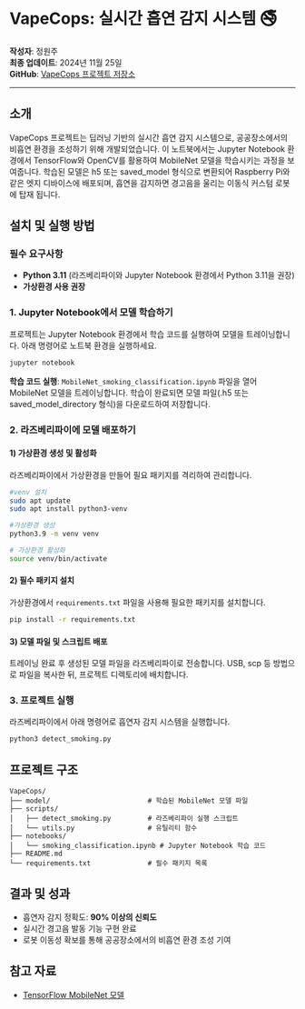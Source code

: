 # VapeCops: 실시간 흡연 감지 시스템 🚭

**작성자**: 정원주  
**최종 업데이트**: 2024년 11월 25일  
**GitHub**: [VapeCops 프로젝트 저장소](https://github.com/yumjipsaa/VapeCops)

---

## 소개

VapeCops 프로젝트는 딥러닝 기반의 실시간 흡연 감지 시스템으로, 공공장소에서의 비흡연 환경을 조성하기 위해 개발되었습니다. 이 노트북에서는 Jupyter Notebook 환경에서 TensorFlow와 OpenCV를 활용하여 MobileNet 모델을 학습시키는 과정을 보여줍니다. 학습된 모델은 h5 또는 saved_model 형식으로 변환되어 Raspberry Pi와 같은 엣지 디바이스에 배포되며, 흡연을 감지하면 경고음을 울리는 이동식 커스텀 로봇에 탑재 됩니다.

## 설치 및 실행 방법

### 필수 요구사항
- **Python 3.11** (라즈베리파이와 Jupyter Notebook 환경에서 Python 3.11을 권장)
- **가상환경 사용 권장**

### 1. Jupyter Notebook에서 모델 학습하기
프로젝트는 Jupyter Notebook 환경에서 학습 코드를 실행하여 모델을 트레이닝합니다. 아래 명령어로 노트북 환경을 실행하세요.

```bash
jupyter notebook
```

**학습 코드 실행**: `MobileNet_smoking_classification.ipynb` 파일을 열어 MobileNet 모델을 트레이닝합니다. 학습이 완료되면 모델 파일(.h5 또는 saved_model_directory 형식)을 다운로드하여 저장합니다.

### 2. 라즈베리파이에 모델 배포하기

#### 1) 가상환경 생성 및 활성화
라즈베리파이에서 가상환경을 만들어 필요 패키지를 격리하여 관리합니다.

```bash
#venv 설치
sudo apt update
sudo apt install python3-venv

#가상환경 생성
python3.9 -m venv venv

# 가상환경 활성화
source venv/bin/activate
```

#### 2) 필수 패키지 설치
가상환경에서 `requirements.txt` 파일을 사용해 필요한 패키지를 설치합니다.

```bash
pip install -r requirements.txt
```

#### 3) 모델 파일 및 스크립트 배포
트레이닝 완료 후 생성된 모델 파일을 라즈베리파이로 전송합니다. USB, scp 등 방법으로 파일을 복사한 뒤, 프로젝트 디렉토리에 배치합니다.


### 3. 프로젝트 실행
라즈베리파이에서 아래 명령어로 흡연자 감지 시스템을 실행합니다.

```bash
python3 detect_smoking.py
```

## 프로젝트 구조

```
VapeCops/
├── model/                        # 학습된 MobileNet 모델 파일
├── scripts/
│   ├── detect_smoking.py         # 라즈베리파이 실행 스크립트
│   └── utils.py                  # 유틸리티 함수
├── notebooks/
│   └── smoking_classification.ipynb # Jupyter Notebook 학습 코드
├── README.md
└── requirements.txt              # 필수 패키지 목록
```

## 결과 및 성과
- 흡연자 감지 정확도: **90% 이상의 신뢰도**
- 실시간 경고음 발동 기능 구현 완료
- 로봇 이동성 확보를 통해 공공장소에서의 비흡연 환경 조성 기여

## 참고 자료
- [TensorFlow MobileNet 모델](https://www.tensorflow.org/api_docs/python/tf/keras/applications/MobileNet)

